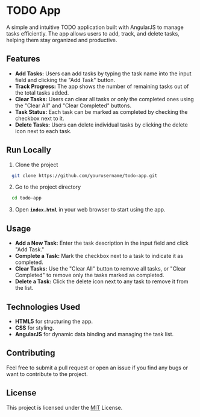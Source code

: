 
# TODO App

A simple and intuitive TODO application built with AngularJS to manage tasks efficiently. The app allows users to add, track, and delete tasks, helping them stay organized and productive.


## Features

- **Add Tasks:** Users can add tasks by typing the task name into the input field and clicking the "Add Task" button.
- **Track Progress:** The app shows the number of remaining tasks out of the total tasks added.
- **Clear Tasks:** Users can clear all tasks or only the completed ones using the "Clear All" and "Clear Completed" buttons.
- **Task Status:** Each task can be marked as completed by checking the checkbox next to it.
- **Delete Tasks:** Users can delete individual tasks by clicking the delete icon next to each task.


## Run Locally

1. Clone the project

```bash
  git clone https://github.com/yourusername/todo-app.git
```

2. Go to the project directory

```bash
  cd todo-app
```

3. Open **`index.html`** in your web browser to start using the app.


## Usage

- **Add a New Task:** Enter the task description in the input field and click "Add Task."
- **Complete a Task:** Mark the checkbox next to a task to indicate it as completed.
- **Clear Tasks:** Use the "Clear All" button to remove all tasks, or "Clear Completed" to remove only the tasks marked as completed.
- **Delete a Task:** Click the delete icon next to any task to remove it from the list.


## Technologies Used

- **HTML5** for structuring the app.
- **CSS** for styling.
- **AngularJS** for dynamic data binding and managing the task list.


## Contributing

Feel free to submit a pull request or open an issue if you find any bugs or want to contribute to the project.



## License

This project is licensed under the [MIT](https://choosealicense.com/licenses/mit/) License.

